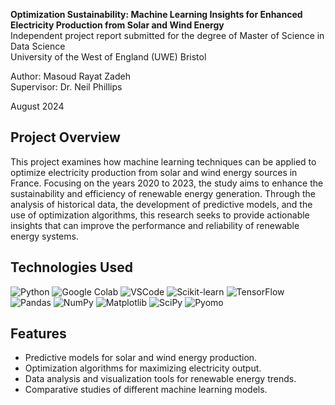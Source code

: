 
**Optimization Sustainability: Machine Learning Insights for Enhanced Electricity Production from Solar and Wind Energy**  
Independent project report submitted for the degree of Master of Science in Data Science  
University of the West of England (UWE) Bristol

Author: Masoud Rayat Zadeh  
Supervisor: Dr. Neil Phillips

August 2024

## Project Overview
This project examines how machine learning techniques can be applied to optimize electricity production from solar and wind energy sources in France. Focusing on the years 2020 to 2023, the study aims to enhance the sustainability and efficiency of renewable energy generation. Through the analysis of historical data, the development of predictive models, and the use of optimization algorithms, this research seeks to provide actionable insights that can improve the performance and reliability of renewable energy systems.

## Technologies Used

![Python](https://img.shields.io/badge/Python-3776AB?style=for-the-badge&logo=python&logoColor=white)
![Google Colab](https://img.shields.io/badge/Google%20Colab-F9AB00?style=for-the-badge&logo=googlecolab&logoColor=white)
![VSCode](https://img.shields.io/badge/VS%20Code-007ACC?style=for-the-badge&logo=visualstudiocode&logoColor=white)
![Scikit-learn](https://img.shields.io/badge/Scikit--learn-F7931E?style=for-the-badge&logo=scikit-learn&logoColor=white)
![TensorFlow](https://img.shields.io/badge/TensorFlow-FF6F00?style=for-the-badge&logo=tensorflow&logoColor=white)
![Pandas](https://img.shields.io/badge/Pandas-150458?style=for-the-badge&logo=pandas&logoColor=white)
![NumPy](https://img.shields.io/badge/NumPy-013243?style=for-the-badge&logo=numpy&logoColor=white)
![Matplotlib](https://img.shields.io/badge/Matplotlib-2C5AB1?style=for-the-badge&logo=matplotlib&logoColor=white)
![SciPy](https://img.shields.io/badge/SciPy-8CAAE6?style=for-the-badge&logo=scipy&logoColor=white)
![Pyomo](https://img.shields.io/badge/Pyomo-3776AB?style=for-the-badge&logo=python&logoColor=white)





## Features

- Predictive models for solar and wind energy production.
- Optimization algorithms for maximizing electricity output.
- Data analysis and visualization tools for renewable energy trends.
- Comparative studies of different machine learning models.


